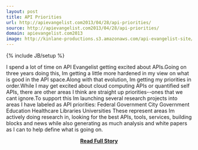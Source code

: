 ```yaml
---
layout: post
title: API Priorities
url: http://apievangelist.com2013/04/28/api-priorities/
source: http://apievangelist.com2013/04/28/api-priorities/
domain: apievangelist.com2013
image: http://kinlane-productions.s3.amazonaws.com/api-evangelist-site/blog/priorities.png
---
```

{% include JB/setup %}<p>I spend a lot of time on API Evangelist getting excited about APIs.Going on three years doing this, Im getting a little more hardened in my view on what is good in the API space.Along with that evolution, Im getting my priorities in order.While I may get excited about cloud computing APIs or quantified self APIs, there are other areas I think are straight up priorities--ones that we cant ignore.To support this Im launching several research projects into areas I have labeled as API priorities: Federal Government City Government Education Healthcare Libraries Universities These represent areas Im actively doing research in, looking for the best APIs, tools, services, building blocks and news while also generating as much analysis and white papers as I can to help define what is going on.</p>
<center><p><a href="http://apievangelist.com2013/04/28/api-priorities/" style='padding:25px; font-sze:18px; font-weight: bold;'>Read Full Story</a></p></center>
